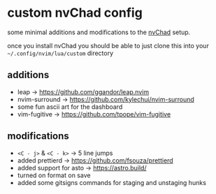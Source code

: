 # custom nvChad config

some minimal additions and modifications to the [nvChad](https://nvchad.com/)
setup.

once you install nvChad you should be able to just clone this into your
`~/.config/nvim/lua/custom` directory

## additions

- leap -> https://github.com/ggandor/leap.nvim
- nvim-surround -> https://github.com/kylechui/nvim-surround
- some fun ascii art for the dashboard
- vim-fugitive -> https://github.com/tpope/vim-fugitive

## modifications

- `<C - j>` & `<C - k>` -> 5 line jumps
- added prettierd -> https://github.com/fsouza/prettierd
- added support for asto -> https://astro.build/
- turned on format on save
- added some gitsigns commands for staging and unstaging hunks
